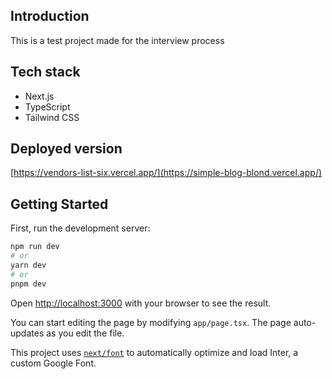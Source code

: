 ## Introduction 
This is a test project made for the interview process
## Tech stack

 - Next.js
 - TypeScript
 - Tailwind CSS


## Deployed version
[https://vendors-list-six.vercel.app/](https://simple-blog-blond.vercel.app/)
## Getting Started

First, run the development server:

```bash
npm run dev
# or
yarn dev
# or
pnpm dev
```

Open [http://localhost:3000](http://localhost:3000) with your browser to see the result.

You can start editing the page by modifying `app/page.tsx`. The page auto-updates as you edit the file.

This project uses [`next/font`](https://nextjs.org/docs/basic-features/font-optimization) to automatically optimize and load Inter, a custom Google Font. 
